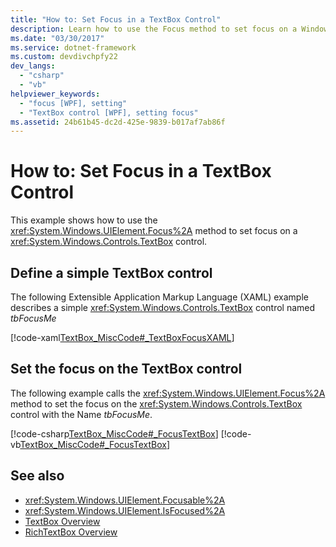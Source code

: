 ```yaml
---
title: "How to: Set Focus in a TextBox Control"
description: Learn how to use the Focus method to set focus on a Windows Presentation Foundation TextBox control.
ms.date: "03/30/2017"
ms.service: dotnet-framework
ms.custom: devdivchpfy22
dev_langs:
  - "csharp"
  - "vb"
helpviewer_keywords:
  - "focus [WPF], setting"
  - "TextBox control [WPF], setting focus"
ms.assetid: 24b61b45-dc2d-425e-9839-b017af7ab86f
---
```

# How to: Set Focus in a TextBox Control

This example shows how to use the <xref:System.Windows.UIElement.Focus%2A> method to set focus on a <xref:System.Windows.Controls.TextBox> control.

## Define a simple TextBox control

The following Extensible Application Markup Language (XAML) example describes a simple <xref:System.Windows.Controls.TextBox> control named *tbFocusMe*

[!code-xaml[TextBox_MiscCode#_TextBoxFocusXAML](~/samples/snippets/csharp/VS_Snippets_Wpf/TextBox_MiscCode/CSharp/Window1.xaml#_textboxfocusxaml)]

## Set the focus on the TextBox control

The following example calls the <xref:System.Windows.UIElement.Focus%2A> method to set the focus on the <xref:System.Windows.Controls.TextBox> control with the Name *tbFocusMe*.

[!code-csharp[TextBox_MiscCode#_FocusTextBox](~/samples/snippets/csharp/VS_Snippets_Wpf/TextBox_MiscCode/CSharp/Window1.xaml.cs#_focustextbox)]
[!code-vb[TextBox_MiscCode#_FocusTextBox](~/samples/snippets/visualbasic/VS_Snippets_Wpf/TextBox_MiscCode/VisualBasic/Window1.xaml.vb#_focustextbox)]

## See also

- <xref:System.Windows.UIElement.Focusable%2A>
- <xref:System.Windows.UIElement.IsFocused%2A>
- [TextBox Overview](textbox-overview.md)
- [RichTextBox Overview](richtextbox-overview.md)
